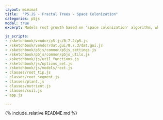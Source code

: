 ```yaml
---
layout: minimal
title:  "P5.JS - Fractal Trees - Space Colonization"
categories: p5js
modal: true
excerpt: Models root growth based on 'space colonization' algorithm, where roots grow in spurts in an attempt to secure resources.

js_scripts:
- /sketchbook/vendor/p5.js/0.7.2/p5.js
- /sketchbook/vendor/dat.gui/0.7.3/dat.gui.js
- /sketchbook/p5js/common/p5js_settings.js
- /sketchbook/p5js/common/p5js_utils.js
- /sketchbook/js/util_functions.js
- /sketchbook/js/options_set.js
- /sketchbook/js/models/rect.js
- classes/root_tip.js
- classes/root_segment.js
- classes/plant.js
- classes/nutrient.js
- classes/soil.js
- app.js

---
```


{% include_relative README.md %}

